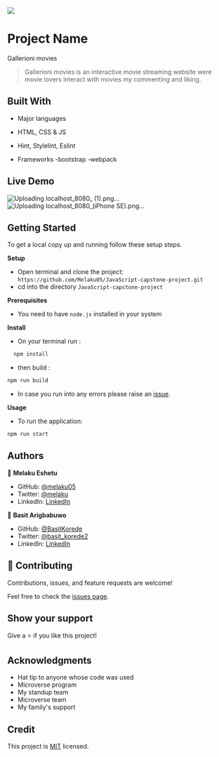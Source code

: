 ![](https://img.shields.io/badge/Microverse-blueviolet)

# Project Name

Gallerioni movies

> Gallerioni movies is an interactive movie streaming website were movie lovers interact with movies my commenting and liking.

## Built With

- Major languages

- HTML, CSS & JS
- Hint, Stylelint, Eslint
- Frameworks
  -bootstrap
  -webpack

## Live Demo
![Uploading localhost_8080_ (1).png…]()
![Uploading localhost_8080_(iPhone SE).png…]()


## Getting Started

To get a local copy up and running follow these setup steps.

**Setup**

- Open terminal and clone the project: `https://github.com/Melaku05/JavaScript-capstone-project.git`
- cd into the directory `JavaScript-capstone-project`

**Prerequisites**

- You need to have `node.js` installed in your system

**Install**

- On your terminal run :

```sh
  npm install
```

- then build :

```sh
npm run build
```

- In case you run into any errors please raise an [issue](https://github.com/Melaku05/JavaScript-capstone-project/issues).

**Usage**

- To run the application:

```sh
npm run start

```

## Authors

👤 **Melaku Eshetu**

- GitHub: [@melaku05](https://github.com/melaku05)
- Twitter: [@melaku](https://twitter.com/melaku05)
- LinkedIn: [LinkedIn](https://www.linkedin.com/in/melaku-eshetu-b34b36223/)

👤 **Basit Arigbabuwo**

- GitHub: [@BasitKorede](https://github.com/BasitKorede)
- Twitter: [@basit_korede2](https://twitter.com/basit_korede2)
- LinkedIn: [LinkedIn](#)

## 🤝 Contributing

Contributions, issues, and feature requests are welcome!

Feel free to check the [issues page](../../issues/).

## Show your support

Give a ⭐️ if you like this project!

## Acknowledgments

- Hat tip to anyone whose code was used
- Microverse program
- My standup team
- Microverse team
- My family's support

## Credit

This project is [MIT](./MIT.md) licensed.

